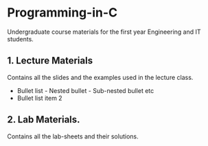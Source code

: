 # Programming-in-C

Undergraduate course materials for the first year Engineering and IT students.

## 1. Lecture Materials
  Contains all the slides and the examples used in the lecture class.
  
- Bullet list
          - Nested bullet
              - Sub-nested bullet etc
- Bullet list item 2 
  
  
## 2. Lab Materials.
  Contains all the lab-sheets and their solutions.
